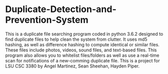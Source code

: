 # Duplicate-Detection-and-Prevention-System
This is a duplicate file searching program coded in python 3.6.2 designed to find duplicate files to help clean the system from clutter. It uses md5 hashing, as well as difference hashing to compute identical or similar files. These files include photos, videos, sound files, and text-based files. This program also allows you to whitelist files/folders as well as use a real-time scan for notifications of a new-comming duplicate file. This is a project for LSU CSC 3380 by Angel Martinez, Sean Sheehan, Hayden Piper.
